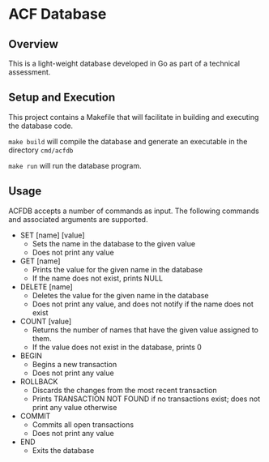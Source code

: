 # ACF Database

## Overview

This is a light-weight database developed in Go as part of a technical assessment.

## Setup and Execution

This project contains a Makefile that will facilitate in building and executing the database code.

`make build` will compile the database and generate an executable in the directory `cmd/acfdb`

`make run` will run the database program.

## Usage

ACFDB accepts a number of commands as input. The following commands and associated arguments are supported.

* SET [name] [value]
  * Sets the name in the database to the given value
  * Does not print any value
* GET [name]
  * Prints the value for the given name in the database
  * If the name does not exist, prints NULL
* DELETE [name]
  * Deletes the value for the given name in the database
  * Does not print any value, and does not notify if the name does not exist
* COUNT [value]
  * Returns the number of names that have the given value assigned to them.
  * If the value does not exist in the database, prints 0
* BEGIN
  * Begins a new transaction
  * Does not print any value
* ROLLBACK
  * Discards the changes from the most recent transaction
  * Prints TRANSACTION NOT FOUND if no transactions exist; does not print any value otherwise
* COMMIT
  * Commits all open transactions
  * Does not print any value
* END
  * Exits the database